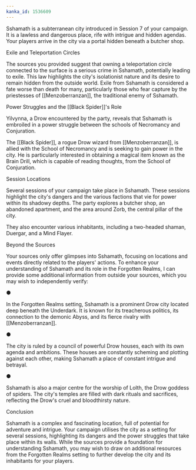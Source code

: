 ```yaml
---
kanka_id: 1536609
---
```


Sshamath is a subterranean city introduced in Session 7 of your campaign. It is a lawless and dangerous place, rife with intrigue and hidden agendas. Your players arrive in the city via a portal hidden beneath a butcher shop.

Exile and Teleportation Circles

The sources you provided suggest that owning a teleportation circle connected to the surface is a serious crime in Sshamath, potentially leading to exile. This law highlights the city's isolationist nature and its desire to remain hidden from the outside world. Exile from Sshamath is considered a fate worse than death for many, particularly those who fear capture by the priestesses of [[Menzoberranzan]], the traditional enemy of Sshamath.

Power Struggles and the [[Black Spider]]'s Role

Yilvynna, a Drow encountered by the party, reveals that Sshamath is embroiled in a power struggle between the schools of Necromancy and Conjuration.

 The [[Black Spider]], a rogue Drow wizard from [[Menzoberranzan]], is allied with the School of Necromancy and is seeking to gain power in the city. He is particularly interested in obtaining a magical item known as the Brain Drill, which is capable of reading thoughts, from the School of Conjuration.

Session Locations

Several sessions of your campaign take place in Sshamath. These sessions highlight the city's dangers and the various factions that vie for power within its shadowy depths. The party explores a butcher shop, an abandoned apartment, and the area around Zorb, the central pillar of the city.

 They also encounter various inhabitants, including a two-headed shaman, Duergar, and a Mind Flayer.

Beyond the Sources

Your sources only offer glimpses into Sshamath, focusing on locations and events directly related to the players' actions. To enhance your understanding of Sshamath and its role in the Forgotten Realms, I can provide some additional information from outside your sources, which you may wish to independently verify:

●

In the Forgotten Realms setting, Sshamath is a prominent Drow city located deep beneath the Underdark. It is known for its treacherous politics, its connection to the demonic Abyss, and its fierce rivalry with [[Menzoberranzan]].

●

The city is ruled by a council of powerful Drow houses, each with its own agenda and ambitions. These houses are constantly scheming and plotting against each other, making Sshamath a place of constant intrigue and betrayal.

●

Sshamath is also a major centre for the worship of Lolth, the Drow goddess of spiders. The city's temples are filled with dark rituals and sacrifices, reflecting the Drow's cruel and bloodthirsty nature.

Conclusion

Sshamath is a complex and fascinating location, full of potential for adventure and intrigue. Your campaign utilises the city as a setting for several sessions, highlighting its dangers and the power struggles that take place within its walls. While the sources provide a foundation for understanding Sshamath, you may wish to draw on additional resources from the Forgotten Realms setting to further develop the city and its inhabitants for your players.